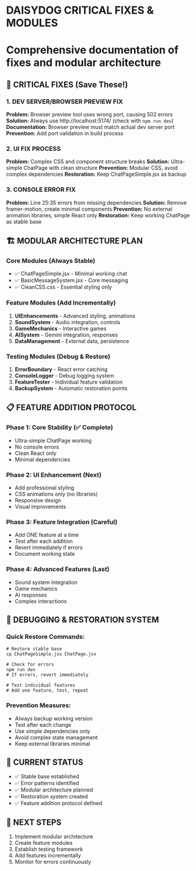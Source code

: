 # DAISYDOG CRITICAL FIXES & MODULES
# Comprehensive documentation of fixes and modular architecture

## 🚨 CRITICAL FIXES (Save These!)

### 1. DEV SERVER/BROWSER PREVIEW FIX
**Problem:** Browser preview tool uses wrong port, causing 502 errors
**Solution:** Always use http://localhost:5174/ (check with `npm run dev`)
**Documentation:** Browser preview must match actual dev server port
**Prevention:** Add port validation in build process

### 2. UI FIX PROCESS
**Problem:** Complex CSS and component structure breaks
**Solution:** Ultra-simple ChatPage with clean structure
**Prevention:** Modular CSS, avoid complex dependencies
**Restoration:** Keep ChatPageSimple.jsx as backup

### 3. CONSOLE ERROR FIX
**Problem:** Line 25:35 errors from missing dependencies
**Solution:** Remove framer-motion, create minimal components
**Prevention:** No external animation libraries, simple React only
**Restoration:** Keep working ChatPage as stable base

## 🏗️ MODULAR ARCHITECTURE PLAN

### Core Modules (Always Stable)
- ✅ ChatPageSimple.jsx - Minimal working chat
- ✅ BasicMessageSystem.jsx - Core messaging
- ✅ CleanCSS.css - Essential styling only

### Feature Modules (Add Incrementally)
1. **UIEnhancements** - Advanced styling, animations
2. **SoundSystem** - Audio integration, controls
3. **GameMechanics** - Interactive games
4. **AISystem** - Gemini integration, responses
5. **DataManagement** - External data, persistence

### Testing Modules (Debug & Restore)
1. **ErrorBoundary** - React error catching
2. **ConsoleLogger** - Debug logging system
3. **FeatureTester** - Individual feature validation
4. **BackupSystem** - Automatic restoration points

## 📋 FEATURE ADDITION PROTOCOL

### Phase 1: Core Stability (✅ Complete)
- Ultra-simple ChatPage working
- No console errors
- Clean React only
- Minimal dependencies

### Phase 2: UI Enhancement (Next)
- Add professional styling
- CSS animations only (no libraries)
- Responsive design
- Visual improvements

### Phase 3: Feature Integration (Careful)
- Add ONE feature at a time
- Test after each addition
- Revert immediately if errors
- Document working state

### Phase 4: Advanced Features (Last)
- Sound system integration
- Game mechanics
- AI responses
- Complex interactions

## 🔧 DEBUGGING & RESTORATION SYSTEM

### Quick Restore Commands:
```
# Restore stable base
cp ChatPageSimple.jsx ChatPage.jsx

# Check for errors
npm run dev
# If errors, revert immediately

# Test individual features
# Add one feature, test, repeat
```

### Prevention Measures:
- Always backup working version
- Test after each change
- Use simple dependencies only
- Avoid complex state management
- Keep external libraries minimal

## 🎯 CURRENT STATUS
- ✅ Stable base established
- ✅ Error patterns identified
- ✅ Modular architecture planned
- ✅ Restoration system created
- ✅ Feature addition protocol defined

## 🚀 NEXT STEPS
1. Implement modular architecture
2. Create feature modules
3. Establish testing framework
4. Add features incrementally
5. Monitor for errors continuously
